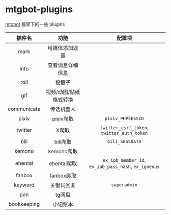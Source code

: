 # mtgbot-plugins
[mtgbot](https://github.com/HBcao233/mtgbot) 框架下的一些 plugins

| 插件名 | 功能 | 配置项 |
| :----: | :----: | :----: |
| mark | 给媒体添加遮罩 | |
| info | 查看消息详细信息 | |
| roll | 投骰子| |
| gif | 视频/动图/贴纸格式转换 | |
| communicate | 传话机器人 | |
| pixiv | pixiv爬取 | `pixiv_PHPSESSID` |
| twitter | X爬取 | `twitter_csrf_token`, `twitter_auth_token`|
| bili | bili爬取 | `bili_SESSDATA` |
| kemono | kemono爬取 | |
| ehentai | ehentai爬取 | `ex_ipb_member_id`, `ex_ipb_pass_hash`, `ex_igneous` |
| fanbox | fanbox爬取 | |
| keyword | 关键词回复 | `superadmin` |
| pan | tg网盘 | |
| bookkeeping | 小记账本 | |
